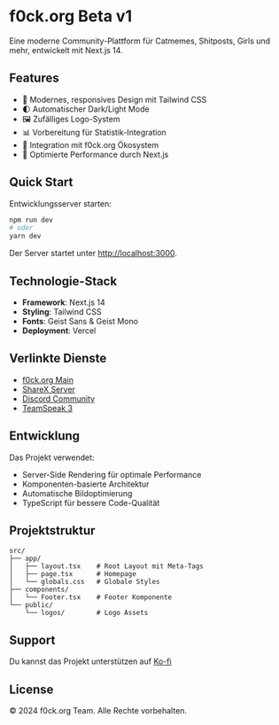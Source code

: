 # f0ck.org Beta v1

Eine moderne Community-Plattform für Catmemes, Shitposts, Girls und mehr, entwickelt mit Next.js 14.

## Features

- 🎨 Modernes, responsives Design mit Tailwind CSS
- 🌓 Automatischer Dark/Light Mode
- 🖼️ Zufälliges Logo-System
- 📊 Vorbereitung für Statistik-Integration
- 🔗 Integration mit f0ck.org Ökosystem
- 🚀 Optimierte Performance durch Next.js

## Quick Start

Entwicklungsserver starten:

```bash
npm run dev
# oder
yarn dev
```

Der Server startet unter [http://localhost:3000](http://localhost:3000).

## Technologie-Stack

- **Framework**: Next.js 14
- **Styling**: Tailwind CSS
- **Fonts**: Geist Sans & Geist Mono
- **Deployment**: Vercel

## Verlinkte Dienste

- [f0ck.org Main](https://f0ck.org)
- [ShareX Server](https://sx.f0ck.org)
- [Discord Community](https://discord.gg/SmWpwGnyrU)
- [TeamSpeak 3](ts3server://ts.f0ck.org)

## Entwicklung

Das Projekt verwendet:
- Server-Side Rendering für optimale Performance
- Komponenten-basierte Architektur
- Automatische Bildoptimierung
- TypeScript für bessere Code-Qualität

## Projektstruktur

```
src/
├── app/
│   ├── layout.tsx    # Root Layout mit Meta-Tags
│   ├── page.tsx      # Homepage
│   └── globals.css   # Globale Styles
├── components/
│   └── Footer.tsx    # Footer Komponente
└── public/
    └── logos/        # Logo Assets
```

## Support

Du kannst das Projekt unterstützen auf [Ko-fi](https://ko-fi.com/f0ck_org)

## License

© 2024 f0ck.org Team. Alle Rechte vorbehalten.
